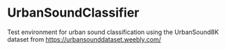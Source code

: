 # UrbanSoundClassifier
Test environment for urban sound classification using the UrbanSound8K dataset from https://urbansounddataset.weebly.com/
